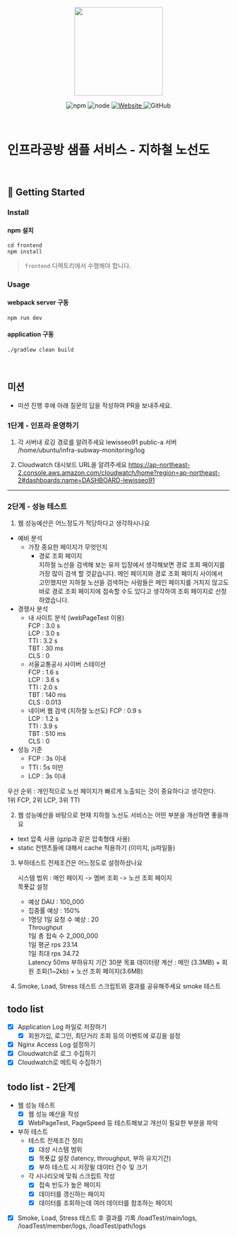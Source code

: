 <p align="center">
    <img width="200px;" src="https://raw.githubusercontent.com/woowacourse/atdd-subway-admin-frontend/master/images/main_logo.png"/>
</p>
<p align="center">
  <img alt="npm" src="https://img.shields.io/badge/npm-%3E%3D%205.5.0-blue">
  <img alt="node" src="https://img.shields.io/badge/node-%3E%3D%209.3.0-blue">
  <a href="https://edu.nextstep.camp/c/R89PYi5H" alt="nextstep atdd">
    <img alt="Website" src="https://img.shields.io/website?url=https%3A%2F%2Fedu.nextstep.camp%2Fc%2FR89PYi5H">
  </a>
  <img alt="GitHub" src="https://img.shields.io/github/license/next-step/atdd-subway-service">
</p>

<br>

# 인프라공방 샘플 서비스 - 지하철 노선도

<br>

## 🚀 Getting Started

### Install
#### npm 설치
```
cd frontend
npm install
```
> `frontend` 디렉토리에서 수행해야 합니다.

### Usage
#### webpack server 구동
```
npm run dev
```
#### application 구동
```
./gradlew clean build
```
<br>

## 미션

* 미션 진행 후에 아래 질문의 답을 작성하여 PR을 보내주세요.

### 1단계 - 인프라 운영하기
1. 각 서버내 로깅 경로를 알려주세요
   lewisseo91 public-a 서버
   /home/ubuntu/infra-subway-monitoring/log

2. Cloudwatch 대시보드 URL을 알려주세요
   https://ap-northeast-2.console.aws.amazon.com/cloudwatch/home?region=ap-northeast-2#dashboards:name=DASHBOARD-lewisseo91
   
---

### 2단계 - 성능 테스트
1. 웹 성능예산은 어느정도가 적당하다고 생각하시나요 
- 예비 분석  
    - 가장 중요한 페이지가 무엇인지    
        - 경로 조회 페이지    
            지하철 노선을 검색해 보는 유저 입장에서 생각해보면 경로 조회 페이지를 가장 많이 검색 할 것같습니다.
            메인 페이지와 경로 조회 페이지 사이에서 고민했지만 지하철 노선을 검색하는 사람들은 메인 페이지를 거치지 않고도
            바로 경로 조회 페이지에 접속할 수도 있다고 생각하여 조회 페이지로 선정하였습니다.
- 경쟁사 분석  
    - 내 사이트 분석 (webPageTest 이용)  
        FCP : 3.0 s  
        LCP : 3.0 s  
        TTI : 3.2 s   
        TBT : 30 ms  
        CLS : 0  
    - 서울교통공사 사이버 스테이션  
        FCP : 1.6 s  
        LCP : 3.6 s  
        TTI : 2.0 s   
        TBT : 140 ms  
        CLS : 0.013  
    - 네이버 웹 검색 (지하철 노선도)
        FCP : 0.9 s  
        LCP : 1.2 s  
        TTI : 3.9 s   
        TBT : 510 ms  
        CLS : 0
- 성능 기준
    - FCP : 3s 이내
    - TTI : 5s 미만
    - LCP : 3s 이내

우선 순위 : 
개인적으로 노선 페이지가 빠르게 노출되는 것이 중요하다고 생각한다.  
1위 FCP, 2위 LCP, 3위 TTI

2. 웹 성능예산을 바탕으로 현재 지하철 노선도 서비스는 어떤 부분을 개선하면 좋을까요

- text 압축 사용 (gzip과 같은 압축형태 사용)
- static 컨텐츠들에 대해서 cache 적용하기 (이미지, js파일들)

3. 부하테스트 전제조건은 어느정도로 설정하셨나요  
   
   시스템 범위 : 메인 페이지 -> 멤버 조회 -> 노선 조회 페이지  
   목푯값 설정  
    - 예상 DAU : 100_000  
    - 집중률 예상 : 150%  
    - 1명당 1일 요청 수 예상 : 20  
    Throughput   
      1일 총 접속 수 2_000_000  
      1일 평균 rps 23.14  
      1일 최대 rps 34.72  
    Latency 50ms
    부하유지 기간 30분 목표
    데이터량 계산 : 메인 (3.3MB) + 회원 조회(1~2kb) + 노선 조회 페이지(3.6MB)
4. Smoke, Load, Stress 테스트 스크립트와 결과를 공유해주세요
smoke 테스트

## todo list
- [x] Application Log 파일로 저장하기
    - [x] 회원가입, 로그인, 최단거리 조회 등의 이벤트에 로깅을 설정
- [x] Nginx Access Log 설정하기
- [x] Cloudwatch로 로그 수집하기
- [x] Cloudwatch로 메트릭 수집하기

## todo list - 2단계

- 웹 성능 테스트
    - [x] 웹 성능 예산을 작성
    - [x] WebPageTest, PageSpeed 등 테스트해보고 개선이 필요한 부분을 파악
- 부하 테스트
    - 테스트 전제조건 정리
        - [x] 대상 시스템 범위
        - [x] 목푯값 설정 (latency, throughput, 부하 유지기간)
        - [x] 부하 테스트 시 저장될 데이터 건수 및 크기
    - 각 시나리오에 맞춰 스크립트 작성
        - [x] 접속 빈도가 높은 페이지
        - [x] 데이터를 갱신하는 페이지
        - [x] 데이터를 조회하는데 여러 데이터를 참조하는 페이지
- [x] Smoke, Load, Stress 테스트 후 결과를 기록
/loadTest/main/logs, /loadTest/member/logs, /loadTest/path/logs